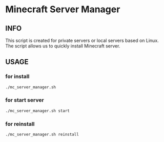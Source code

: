 # Minecraft Server Manager
## INFO
This script is created for private servers or local servers based on Linux.
The script allows us to quickly install Minecraft server.
## USAGE
### for install
```bash
./mc_server_manager.sh
```
### for start server
```bash
./mc_server_manager.sh start
```
### for reinstall
```bash
./mc_server_manager.sh reinstall
```
